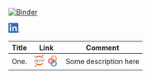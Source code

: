 [![Binder](https://mybinder.org/badge_logo.svg)](https://mybinder.org/v2/gh/dlodola/public/HEAD)

[<img src="./.logos/LI-In-Bug.png" height="20">](https://www.linkedin.com/in/domenico-lodola/)

| Title | Link | Comment |
|-------|:----:| --------|
| One.  | [<img src="./.logos/jupyter-logo.png" height="25">](https://nbviewer.jupyter.org/github/dlodola/public/blob/main/Untitled.ipynb) [<img src="./.logos/binder-favicon.png" height="25">](https://mybinder.org/v2/gh/https://nbviewer.jupyter.org/github/dlodola/public/blob/main/Untitled.ipynb/HEAD) | Some description here |
